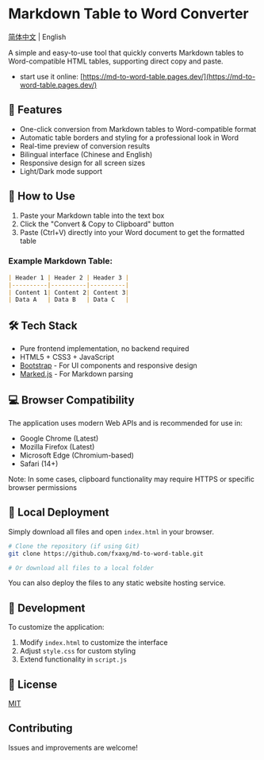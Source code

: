 # Markdown Table to Word Converter

[简体中文](README.md) | English

A simple and easy-to-use tool that quickly converts Markdown tables to Word-compatible HTML tables, supporting direct copy and paste.

- start use it online: [https://md-to-word-table.pages.dev/](https://md-to-word-table.pages.dev/)

## 🌟 Features

- One-click conversion from Markdown tables to Word-compatible format
- Automatic table borders and styling for a professional look in Word
- Real-time preview of conversion results
- Bilingual interface (Chinese and English)
- Responsive design for all screen sizes
- Light/Dark mode support

## 📝 How to Use

1. Paste your Markdown table into the text box
2. Click the "Convert & Copy to Clipboard" button
3. Paste (Ctrl+V) directly into your Word document to get the formatted table

### Example Markdown Table:

```markdown
| Header 1 | Header 2 | Header 3 |
|----------|----------|----------|
| Content 1| Content 2| Content 3|
| Data A   | Data B   | Data C   |
```

## 🛠️ Tech Stack

- Pure frontend implementation, no backend required
- HTML5 + CSS3 + JavaScript
- [Bootstrap](https://getbootstrap.com/) - For UI components and responsive design
- [Marked.js](https://marked.js.org/) - For Markdown parsing

## 💻 Browser Compatibility

The application uses modern Web APIs and is recommended for use in:

- Google Chrome (Latest)
- Mozilla Firefox (Latest)
- Microsoft Edge (Chromium-based)
- Safari (14+)

Note: In some cases, clipboard functionality may require HTTPS or specific browser permissions

## 🚀 Local Deployment

Simply download all files and open `index.html` in your browser.

```bash
# Clone the repository (if using Git)
git clone https://github.com/fxaxg/md-to-word-table.git

# Or download all files to a local folder
```

You can also deploy the files to any static website hosting service.

## 🔧 Development

To customize the application:

1. Modify `index.html` to customize the interface
2. Adjust `style.css` for custom styling
3. Extend functionality in `script.js`

## 📄 License

[MIT](LICENSE)

## Contributing

Issues and improvements are welcome! 